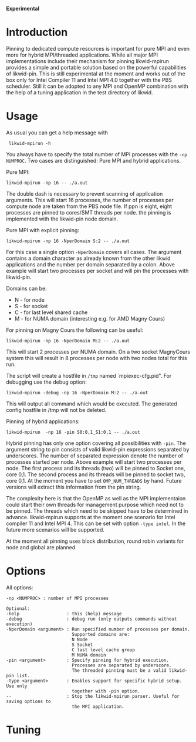 

**Experimental**

# Introduction #

Pinning to dedicated compute resources is important for pure MPI and even more for hybrid MPI/threaded applications. While all major MPI implementations include their mechanism for pinning likwid-mpirun provides a simple and portable solution based on the powerful capabilities of likwid-pin. This is still experimental at the moment and works out of the box only for Intel Compiler 11 and Intel MPI 4.0 together with the PBS scheduler. Still it can be adopted to any MPI and OpenMP combination with the help of a tuning application in the test directory of likwid.

# Usage #

As usual you can get a help message with
```
 likwid-mpirun -h
```

You always have to specify the total number of MPI processes with the `-np NUMPROC`.
Two cases are distinguished: Pure MPI and hybrid applications.

Pure MPI:
```
likwid-mpirun -np 16 -- ./a.out
```

The double dash is necessary to prevent scanning of application arguments. This will start 16 processes, the number of processes per compute node are taken from the PBS node file. If ppn is eight, eight processes are pinned to cores/SMT threads per node. the pinning is implemented with the likwid-pin node domain.

Pure MPI with explicit pinning:
```
likwid-mpirun -np 16 -NperDomain S:2 -- ./a.out
```

For this case a single option `-NperDomain` covers all cases. The argument contains a domain character as already known from the other likwid applications and the number per domain separated by a colon. Above example will start two processes per socket and will pin the processes with likwid-pin.

Domains can be:

  * N - for node
  * S - for socket
  * C - for last level shared cache
  * M - for NUMA domain (interesting e.g. for AMD Magny Cours)

For pinning on Magny Cours the following can be useful:
```
likwid-mpirun -np 16 -NperDomain M:2 -- ./a.out
```

This will start 2 processes per NUMA domain. On a two socket MagnyCours system this will result in 8 processes per node with two nodes total for this run.

The script will create a hostfile in `/tmp` named `mpiexec-cfg.pid".
For debugging use the debug option:
```
likwid-mpirun -debug -np 16 -NperDomain M:2 -- ./a.out
```
This will output all command which would be executed. The generated config hostfile in /tmp will not be deleted.

Pinning of hybrid applications:
```
likwid-mpirun  -np 16 -pin S0:0,1_S1:0,1 -- ./a.out
```
Hybrid pinning has only one option covering all possibilities with `-pin`.
The argument string to pin consists of valid likwid-pin expressions separated by underscores. The number of separated expression denote the number of processes started
per node. Above example will start two processes per node. The first process and its threads (two) will be pinned to Socket one, core 0,1. The second process and its threads will be pinned to socket two, core 0,1. At the moment you have to set `OMP_NUM_THREADS` by hand. Future versions will extract this information from the pin string.

The complexity here is that the OpenMP  as well as the MPI implementaion could start their own threads for management purpose which need not to be pinned. The threads which need to be skipped have to be determined in advance. likwid-mpirun supports at the moment one scenario for Intel compiler 11 and Intel MPI 4. This can be set with option `-type intel`.
In the future more scenarios will be supported.

At the moment all pinning uses block distribution, round robin variants for node and global are planned.

# Options #

All options:
```
-np <NUMPROC> : number of MPI processes

Optional:
-help                  : this (help) message
-debug                 : debug run (only outputs commands without execution)
-NperDomain <argument> : Run specified number of processes per domain.
                         Supported domains are: 
                         N Node
                         S Socket
                         C last level cache group
                         M NUMA domain
-pin <argument>        : Specify pinning for hybrid execution.
                         Processes are separated by underscore.
                         The threaded pinning must be a valid likwid-pin list.
-type <argument>       : Enables support for specific hybrid setup. Use only
                         together with -pin option.
--                     : Stop the likwid-mpirun parser. Useful for saving options to
                         the MPI application.
```

# Tuning #
